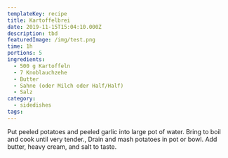 ```yaml
---
templateKey: recipe
title: Kartoffelbrei
date: 2019-11-15T15:04:10.000Z
description: tbd
featuredImage: /img/test.png
time: 1h
portions: 5
ingredients:
  - 500 g Kartoffeln
  - 7 Knoblauchzehe
  - Butter
  - Sahne (oder Milch oder Half/Half)
  - Salz
category:
  - sidedishes
tags:
---
```


Put peeled potatoes and peeled garlic into large pot of water. Bring to boil and cook until very tender., Drain and mash potatoes in pot or bowl. Add butter, heavy cream, and salt to taste.
